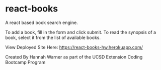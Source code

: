 # react-books
A react based book search engine.

To add a book, fill in the form and click submit.
To read the synopsis of a book, select it from the list of available books. 

View Deployed Site Here: https://react-books-hw.herokuapp.com/

Created By Hannah Warner as part of the UCSD Extension Coding Bootcamp Program 
